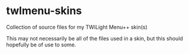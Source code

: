 # twlmenu-skins
 Collection of source files for my TWiLight Menu++ skin(s)
 
 This may not necessarily be all of the files used in a skin, but this should hopefully be of use to some.
